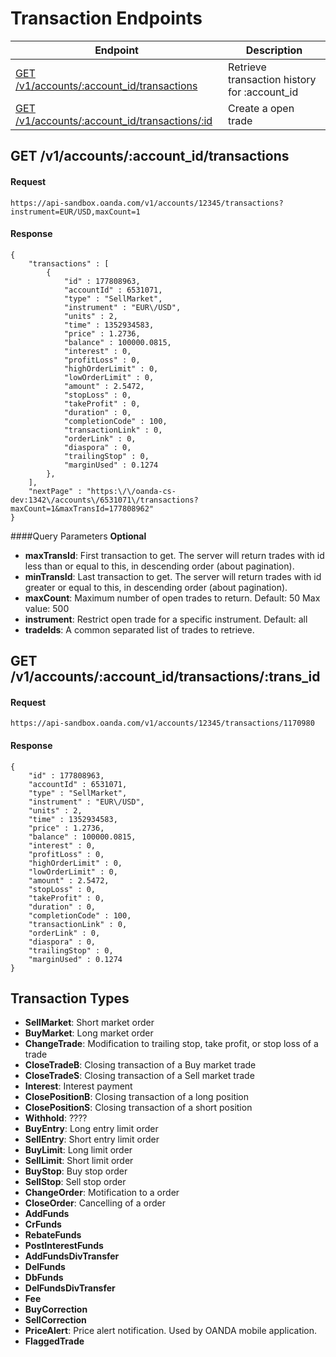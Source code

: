 # Transaction Endpoints

| Endpoint | Description |
| ---- | ---- |
| [GET /v1/accounts/:account_id/transactions](#get-v1accountsaccount_id) | Retrieve transaction history for :account_id |
| [GET /v1/accounts/:account_id/transactions/:id](transactions.md#get-v1accountsaccount_idtransactions-1) | Create a open trade |


## GET /v1/accounts/:account_id/transactions

#### Request
    https://api-sandbox.oanda.com/v1/accounts/12345/transactions?instrument=EUR/USD,maxCount=1

#### Response
    {
        "transactions" : [
            {
                "id" : 177808963,
                "accountId" : 6531071,
                "type" : "SellMarket",
                "instrument" : "EUR\/USD",
                "units" : 2,
                "time" : 1352934583,
                "price" : 1.2736,
                "balance" : 100000.0815,
                "interest" : 0,
                "profitLoss" : 0,
                "highOrderLimit" : 0,
                "lowOrderLimit" : 0,
                "amount" : 2.5472,
                "stopLoss" : 0,
                "takeProfit" : 0,
                "duration" : 0,
                "completionCode" : 100,
                "transactionLink" : 0,
                "orderLink" : 0,
                "diaspora" : 0,
                "trailingStop" : 0,
                "marginUsed" : 0.1274
            },
        ],
        "nextPage" : "https:\/\/oanda-cs-dev:1342\/accounts\/6531071\/transactions?maxCount=1&maxTransId=177808962"
    }


####Query Parameters
**Optional**

* **maxTransId**: First transaction to get. The server will return trades with id less than or equal to this, in descending order (about pagination). 
* **minTransId**: Last transaction to get. The server will return trades with id greater or equal to this, in descending order (about pagination).
* **maxCount**: Maximum number of open trades to return. Default: 50 Max value: 500 
* **instrument**: Restrict open trade for a specific instrument. Default: all 
* **tradeIds**: A common separated list of trades to retrieve.


## GET /v1/accounts/:account_id/transactions/:trans_id
#### Request
    https://api-sandbox.oanda.com/v1/accounts/12345/transactions/1170980

#### Response
    {
        "id" : 177808963,
        "accountId" : 6531071,
        "type" : "SellMarket",
        "instrument" : "EUR\/USD",
        "units" : 2,
        "time" : 1352934583,
        "price" : 1.2736,
        "balance" : 100000.0815,
        "interest" : 0,
        "profitLoss" : 0,
        "highOrderLimit" : 0,
        "lowOrderLimit" : 0,
        "amount" : 2.5472,
        "stopLoss" : 0,
        "takeProfit" : 0,
        "duration" : 0,
        "completionCode" : 100,
        "transactionLink" : 0,
        "orderLink" : 0,
        "diaspora" : 0,
        "trailingStop" : 0,
        "marginUsed" : 0.1274
    }



## Transaction Types

* **SellMarket**: Short market order
* **BuyMarket**: Long market order
* **ChangeTrade**: Modification to trailing stop, take profit, or stop loss of a trade
* **CloseTradeB**: Closing transaction of a Buy market trade
* **CloseTradeS**: Closing transaction of a Sell market trade
* **Interest**: Interest payment
* **ClosePositionB**: Closing transaction of a long position
* **ClosePositionS**: Closing transaction of a short position
* **Withhold**: ????
* **BuyEntry**: Long entry limit order
* **SellEntry**: Short entry limit order
* **BuyLimit**: Long limit order
* **SellLimit**: Short limit order
* **BuyStop**: Buy stop order
* **SellStop**: Sell stop order
* **ChangeOrder**: Motification to a order
* **CloseOrder**: Cancelling of a order
* **AddFunds**
* **CrFunds**
* **RebateFunds**
* **PostInterestFunds**
* **AddFundsDivTransfer**
* **DelFunds**
* **DbFunds**
* **DelFundsDivTransfer**
* **Fee**
* **BuyCorrection**
* **SellCorrection**
* **PriceAlert**: Price alert notification. Used by OANDA mobile application.
* **FlaggedTrade**

